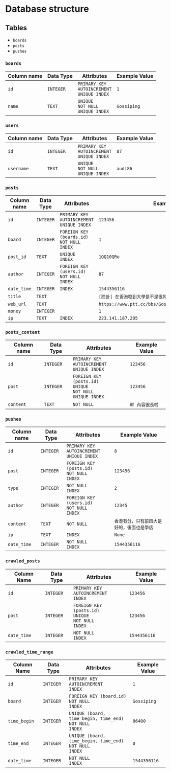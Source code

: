 # Database structure

## Tables

* `boards`
* `posts`
* `pushes`

### `boards`

| Column name | Data Type | Attributes                                             | Example Value |
| ----------- | --------- | ------------------------------------------------------ | ------------- |
| `id`        | `INTEGER` | `PRIMARY KEY`<br />`AUTOINCREMENT`<br />`UNIQUE INDEX` | `1`           |
| `name`      | `TEXT`    | `UNIQUE`<br />`NOT NULL`<br />`UNIQUE INDEX`           | `Gossiping`   |

### `users`

| Column name | Data Type | Attributes                                             | Example Value |
| ----------- | --------- | ------------------------------------------------------ | ------------- |
| `id`        | `INTEGER` | `PRIMARY KEY`<br />`AUTOINCREMENT`<br />`UNIQUE INDEX` | `87`          |
| `username`  | `TEXT`    | `UNIQUE`<br />`NOT NULL`<br />`UNIQUE INDEX`           | `audi86`      |

### `posts`

| Column name | Data Type | Attributes                                             | Example Value                                              |
| ----------- | --------- | ------------------------------------------------------ | ---------------------------------------------------------- |
| `id`        | `INTEGER` | `PRIMARY KEY`<br />`AUTOINCREMENT`<br />`UNIQUE INDEX` | `123456`                                                   |
| `board`     | `INTEGER` | `FOREIGN KEY (boards.id)`<br />`NOT NULL`<br />`INDEX` | `1`                                                        |
| `post_id`   | `TEXT`    | `UNIQUE`<br />`INDEX`                                  | `1QQ10QRo`                                                 |
| `author`    | `INTEGER` | `FOREIGN KEY (users.id)`<br />`NOT NULL`<br />`INDEX`  | `87`                                                       |
| `date_time` | `INTEGER` | `INDEX`                                                | `1544356116`                                               |
| `title`     | `TEXT`    |                                                        | `[問卦] 在香港唸到大學是不是很屌`                          |
| `web_url`   | `TEXT`    |                                                        | `https://www.ptt.cc/bbs/Gossiping/M.1543497666.A.6EC.html` |
| `money`     | `INTEGER` |                                                        | `1`                                                        |
| `ip`        | `TEXT`    | `INDEX`                                                | `223.141.187.205`                                          |

### `posts_content`

| Column name | Data Type | Attributes                                                   | Example Value   |
| ----------- | --------- | ------------------------------------------------------------ | --------------- |
| `id`        | `INTEGER` | `PRIMARY KEY`<br />`AUTOINCREMENT`<br />`UNIQUE INDEX`       | `123456`        |
| `post`      | `INTEGER` | `FOREIGN KEY (posts.id)`<br />`UNIQUE`<br />`NOT NULL`<br />`UNIQUE INDEX` | `123456`        |
| `content`   | `TEXT`    | `NOT NULL`                                                   | `幹 內容很長啦` |

### `pushes`

| Column name | Data Type | Attributes                                             | Example Value                              |
| ----------- | --------- | ------------------------------------------------------ | ------------------------------------------ |
| `id`        | `INTEGER` | `PRIMARY KEY`<br />`AUTOINCREMENT`<br />`UNIQUE INDEX` | `8`                                        |
| `post`      | `INTEGER` | `FOREIGN KEY (posts.id)`<br />`NOT NULL`<br />`INDEX`  | `123456`                                   |
| `type`      | `INTEGER` | `NOT NULL`<br />`INDEX`                                | `2`                                        |
| `author`    | `INTEGER` | `FOREIGN KEY (users.id)`<br />`NOT NULL`<br />`INDEX`  | `12345`                                    |
| `content`   | `TEXT`    | `NOT NULL`                                             | `香港有分，只有前四大是好的，後面也是學店` |
| `ip`        | `TEXT`    | `INDEX`                                                | `None`                                     |
| `date_time` | `INTEGER` | `NOT NULL`<br />`INDEX`                                | `1544356116`                               |

### `crawled_posts`

| Column Name | Data Type | Attributes                                                   | Example Value |
| ----------- | --------- | ------------------------------------------------------------ | ------------- |
| `id`        | `INTEGER` | `PRIMARY KEY`<br />`AUTOINCREMENT`<br />`INDEX`              | `123456`      |
| `post`      | `INTEGER` | `FOREIGN KEY (posts.id)`<br />`UNIQUE`<br />`NOT NULL`<br />`INDEX` | `123456`      |
| `date_time` | `INTEGER` | `NOT NULL`<br />`INDEX`                                      | `1544356116`  |

### `crawled_time_range`

| Column Name  | Data Type | Attributes                                                   | Example Value |
| ------------ | --------- | ------------------------------------------------------------ | ------------- |
| `id`         | `INTEGER` | `PRIMARY KEY`<br />`AUTOINCREMENT`<br />`INDEX`              | `1`           |
| `board`      | `INTEGER` | `FOREIGN KEY (board.id)`<br />`NOT NULL`<br />`INDEX`        | `Gossiping`   |
| `time_begin` | `INTEGER` | `UNIQUE (board, time_begin, time_end)`<br />`NOT NULL`<br />`INDEX` | `86400`       |
| `time_end`   | `INTEGER` | `UNIQUE (board, time_begin, time_end)`<br />`NOT NULL`<br />`INDEX` | `0`           |
| `date_time`  | `INTEGER` | `NOT NULL`<br />`INDEX`                                      | `1544356116`  |

